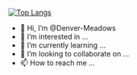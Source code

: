 [![Top Langs](https://github-readme-stats.vercel.app/api/top-langs/?username=Denver-Meadows&layout=compact)](https://github.com/Denver-Meadows/github-readme-stats)
- 👋 Hi, I’m @Denver-Meadows
- 👀 I’m interested in ...
- 🌱 I’m currently learning ...
- 💞️ I’m looking to collaborate on ...
- 📫 How to reach me ...

<!---
Denver-Meadows/Denver-Meadows is a ✨ special ✨ repository because its `README.md` (this file) appears on your GitHub profile.
You can click the Preview link to take a look at your changes.
--->

